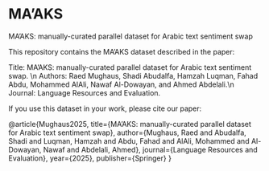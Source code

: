 # MA’AKS
MA’AKS: manually-curated parallel dataset for Arabic text sentiment swap

This repository contains the MA’AKS dataset described in the paper:

Title: MA’AKS: manually-curated parallel dataset for Arabic text sentiment swap. \n
Authors: Raed Mughaus, Shadi Abudalfa, Hamzah Luqman, Fahad Abdu, Mohammed AlAli, Nawaf Al-Dowayan, and Ahmed Abdelali.\n
Journal: Language Resources and Evaluation.

If you use this dataset in your work, please cite our paper:

@article{Mughaus2025,
  title={MA’AKS: manually-curated parallel dataset for Arabic text sentiment swap},
  author={Mughaus, Raed and Abudalfa, Shadi and Luqman, Hamzah and Abdu, Fahad and AlAli, Mohammed and Al-Dowayan, Nawaf and Abdelali, Ahmed},
  journal={Language Resources and Evaluation},
  year={2025},
  publisher={Springer}
}
